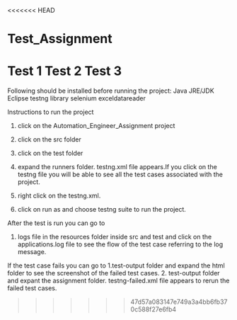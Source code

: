 <<<<<<< HEAD
# Test_Assignment
Test 1
Test 2
Test 3
=======
Following should be installed before running the project:
Java JRE/JDK
Eclipse
testng library
selenium 
exceldatareader


Instructions to run the project
1. click on the Automation_Engineer_Assignment project
2. click on the src folder
3. click on the test folder
4. expand the runners folder. testng.xml file appears.If you click on the testng file
you will be able to see all the test cases associated with the project.
	
5. right click on the testng.xml.
6. click on run as and choose testng suite to run the project.

After the test is run you can go to
1. logs file in the resources folder inside src and test and click 
on the applications.log file to see the flow of the test case 
referring to the log message.

If the test case fails you can go to
1.test-output folder and expand the html folder to see the screenshot of the failed 
test cases. 
2. test-output folder and expant the assignment folder. testng-failed.xml file 
appears to rerun the failed test cases.







>>>>>>> 47d57a083147e749a3a4bb6fb370c588f27e6fb4
